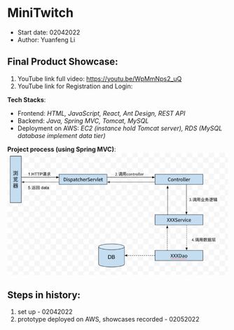 # MiniTwitch
- Start date: 02042022
- Author: Yuanfeng Li

## Final Product Showcase:
1. YouTube link full video: https://youtu.be/WpMmNps2_uQ
2. YouTube link for Registration and Login: 

**Tech Stacks**:
- Frontend:
*HTML, JavaScript, React, Ant Design, REST API*
- Backend:
*Java, Spring MVC, Tomcat, MySQL*
- Deployment on AWS:
*EC2 (instance hold Tomcat server), RDS (MySQL database implement data tier)*

**Project process (using Spring MVC)**:
![Spring MVC process for the project](./SpringMVC.PNG)
## Steps in history: 
1. set up - 02042022
2. prototype deployed on AWS, showcases recorded - 02052022